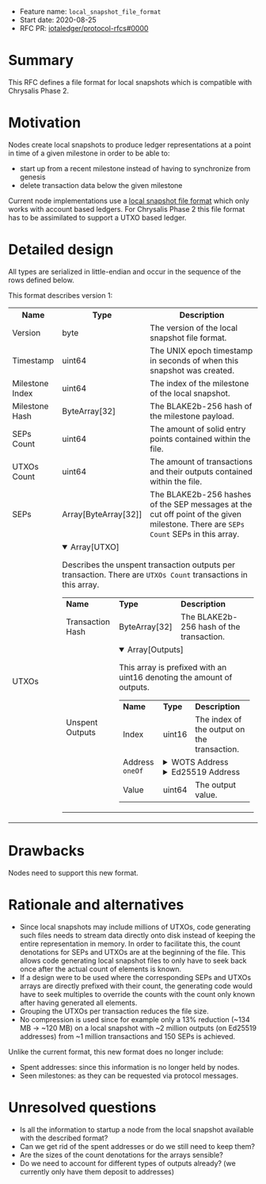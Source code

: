 + Feature name: `local_snapshot_file_format`
+ Start date: 2020-08-25
+ RFC PR: [iotaledger/protocol-rfcs#0000](https://github.com/iotaledger/protocol-rfcs/pull/0000)

# Summary

This RFC defines a file format for local snapshots which is compatible with Chrysalis Phase 2.

# Motivation

Nodes create local snapshots to produce ledger representations at a point in time of a given milestone in order to be able to:
* start up from a recent milestone instead of having to synchronize from genesis
* delete transaction data below the given milestone

Current node implementations use a [local snapshot file format](https://github.com/iotaledger/iri-ls-sa-merger/tree/351020d3b5e342b6e9a41f2868575ab7ff8c251c#generating-an-export-file-from-a-localsnapshots-db) which only works with account based ledgers. For Chrysalis Phase 2 this file format has to be assimilated to support a UTXO based ledger.

# Detailed design

All types are serialized in little-endian and occur in the sequence of the rows defined below.

This format describes version 1:
<table>
    <tr>
        <th>Name</th>
        <th>Type</th>
        <th>Description</th>
    </tr>
    <tr>
        <td>Version</td>
        <td>byte</td>
        <td>
        The version of the local snapshot file format.
        </td>
    </tr> 
    <tr>
        <td>Timestamp</td>
        <td>uint64</td>
        <td>
        The UNIX epoch timestamp in seconds of when this snapshot was created.
        </td>
    </tr>
    <tr>
        <td>Milestone Index</td>
        <td>uint64</td>
        <td>
        The index of the milestone of the local snapshot.
        </td>
    </tr>
    <tr>
        <td>Milestone Hash</td>
        <td>ByteArray[32]</td>
        <td>
        The BLAKE2b-256 hash of the milestone payload.
        </td>
    </tr>
    <tr>
        <td>SEPs Count</td>
        <td>uint64</td>
        <td>
        The amount of solid entry points contained within the file.
        </td>
    </tr> 
    <tr>
        <td>UTXOs Count</td>
        <td>uint64</td>
        <td>
        The amount of transactions and their outputs contained within the file.
        </td>
    </tr>
    <tr>
        <td>SEPs</td>
        <td>Array[ByteArray[32]]</td>
        <td>
        The BLAKE2b-256 hashes of the SEP messages at the cut off point of the given milestone. There are <code>SEPs Count</code> SEPs in this array.
        </td>
    </tr>
    <tr>
        <td>UTXOs</td>
        <td colspan="2">
            <details open="true">
                <summary>Array[UTXO]</summary>
                <p>
                Describes the unspent transaction outputs per transaction. There are <code>UTXOs Count</code> transactions in this array.
                </p>
                <table>
                    <tr>
                        <td><b>Name</b></td>
                        <td><b>Type</b></td>
                        <td><b>Description</b></td>
                    </tr>
                    <tr>
                        <td>Transaction Hash</td>
                        <td>ByteArray[32]</td>
                        <td>The BLAKE2b-256 hash of the transaction.</td>
                    </tr>
                    <tr>
                        <td>
                        Unspent Outputs
                        </td>
                        <td colspan="2">
                            <details open="true">
                                <summary>Array[Outputs]</summary>
                                <p>
                                This array is prefixed with an uint16 denoting the amount of outputs.
                                </p>
                                <table>
                                    <tr>
                                        <td><b>Name</b></td>
                                        <td><b>Type</b></td>
                                        <td><b>Description</b></td>
                                    </tr>
                                    <tr>
                                        <td>Index</td>
                                        <td>uint16</td>
                                        <td>The index of the output on the transaction.</td>
                                    </tr>
                                    <tr>
                                        <td valign="top">Address <code>oneOf</code></td>
                                        <td colspan="2">
                                            <details>
                                                <summary>WOTS Address</summary>
                                                <table>
                                                    <tr>
                                                        <td><b>Name<b></td>
                                                        <td><b>Type</b></td>
                                                        <td><b>Description</b></td>
                                                    </tr>
                                                    <tr>
                                                        <td>Address Type</td>
                                                        <td>byte/varint</td>
                                                        <td>
                                                            Set to <strong>value 0</strong> to denote a <i>WOTS Address</i>.
                                                        </td>
                                                    </tr>
                                                    <tr>
                                                        <td>Address</td>
                                                        <td>ByteArray[49]</td>
                                                        <td>The T5B1 encoded WOTS address.</td>
                                                    </tr>
                                                </table>
                                            </details>
                                            <details>
                                                <summary>Ed25519 Address</summary>
                                                <table>
                                                    <tr>
                                                        <td><b>Name<b></td>
                                                        <td><b>Type</b></td>
                                                        <td><b>Description</b></td>
                                                    </tr>
                                                    <tr>
                                                        <td>Address Type</td>
                                                        <td>byte/varint</td>
                                                        <td>
                                                            Set to <strong>value 1</strong> to denote an <i>Ed25519 Address</i>.
                                                        </td>
                                                    </tr>
                                                    <tr>
                                                        <td>Address</td>
                                                        <td>ByteArray[32]</td>
                                                        <td>The raw bytes of the Ed25519 address which is a BLAKE2b-256 hash of the Ed25519 public key.</td>
                                                    </tr>
                                                </table>
                                            </details>
                                        </td>
                                    </tr>
                                    <tr>
                                        <td>Value</td>
                                        <td>uint64</td>
                                        <td>The output value.</td>
                                    </tr>
                                </table>
                            </details>
                        </td>
                    </tr>
                </table>
            </details>
        </td>
    </tr>
</table>

# Drawbacks

Nodes need to support this new format.

# Rationale and alternatives

* Since local snapshots may include millions of UTXOs, code generating such files needs to stream data directly onto disk instead of keeping the entire representation in memory. In order to facilitate this, the count denotations for SEPs and UTXOs are at the beginning of the file. This allows code generating local snapshot files to only have to seek back once after the actual count of elements is known.
* If a design were to be used where the corresponding SEPs and UTXOs arrays are directly prefixed with their count, the generating code would have to seek multiples to override the counts with the count only known after having generated all elements.
* Grouping the UTXOs per transaction reduces the file size.
* No compression is used since for example only a 13% reduction (~134 MB -> ~120 MB) on a local snapshot with ~2 million outputs (on Ed25519 addresses) from ~1 million transactions and 150 SEPs is achieved.

Unlike the current format, this new format does no longer include:
* Spent addresses: since this information is no longer held by nodes.
* Seen milestones: as they can be requested via protocol messages.

# Unresolved questions

* Is all the information to startup a node from the local snapshot available with the described format?
* Can we get rid of the spent addresses or do we still need to keep them?
* Are the sizes of the count denotations for the arrays sensible?
* Do we need to account for different types of outputs already? (we currently only have them deposit to addresses)